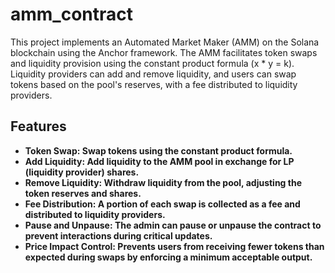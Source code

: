 # amm_contract

This project implements an Automated Market Maker (AMM) on the Solana blockchain using the Anchor framework. The AMM facilitates token swaps and liquidity provision using the constant product formula (x * y = k). Liquidity providers can add and remove liquidity, and users can swap tokens based on the pool's reserves, with a fee distributed to liquidity providers.

## Features
- **Token Swap: Swap tokens using the constant product formula.**
- **Add Liquidity: Add liquidity to the AMM pool in exchange for LP (liquidity provider) shares.**
- **Remove Liquidity: Withdraw liquidity from the pool, adjusting the token reserves and shares.**
- **Fee Distribution: A portion of each swap is collected as a fee and distributed to liquidity providers.**
- **Pause and Unpause: The admin can pause or unpause the contract to prevent interactions during critical updates.**
- **Price Impact Control: Prevents users from receiving fewer tokens than expected during swaps by enforcing a minimum acceptable output.**

